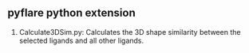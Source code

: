 <h2>pyflare python extension</h2>
<ol>
   <li>Calculate3DSim.py: Calculates the 3D shape similarity between the selected ligands and all other ligands.</li>
</ol>

